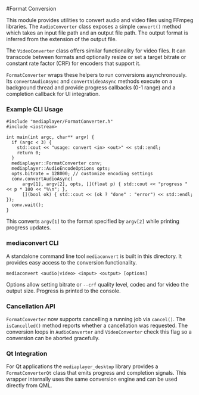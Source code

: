 #Format Conversion

This module provides utilities to convert audio and video files using FFmpeg
libraries. The `AudioConverter` class exposes a simple `convert()` method which
takes an input file path and an output file path. The output format is inferred
from the extension of the output file.

The `VideoConverter` class offers similar functionality for video files. It can
transcode between formats and optionally resize or set a target bitrate or
constant rate factor (CRF) for encoders that support it.

`FormatConverter` wraps these helpers to run conversions asynchronously. Its
`convertAudioAsync` and `convertVideoAsync` methods execute on a background
thread and provide progress callbacks (0-1 range) and a completion callback for
UI integration.

### Example CLI Usage

```
#include "mediaplayer/FormatConverter.h"
#include <iostream>

int main(int argc, char** argv) {
  if (argc < 3) {
    std::cout << "usage: convert <in> <out>" << std::endl;
    return 0;
  }
  mediaplayer::FormatConverter conv;
  mediaplayer::AudioEncodeOptions opts;
  opts.bitrate = 128000; // customize encoding settings
  conv.convertAudioAsync(
      argv[1], argv[2], opts, [](float p) { std::cout << "progress " << p * 100 << "%\n"; },
      [](bool ok) { std::cout << (ok ? "done" : "error") << std::endl; });
  conv.wait();
}
```

This converts `argv[1]` to the format specified by `argv[2]` while printing
progress updates.

### mediaconvert CLI

A standalone command line tool `mediaconvert` is built in this directory. It
provides easy access to the conversion functionality.

```
mediaconvert <audio|video> <input> <output> [options]
```

Options allow setting bitrate or `--crf` quality level, codec and for video the
output size. Progress is printed to the console.

### Cancellation API

`FormatConverter` now supports cancelling a running job via `cancel()`. The
`isCancelled()` method reports whether a cancellation was requested. The
conversion loops in `AudioConverter` and `VideoConverter` check this flag so a
conversion can be aborted gracefully.

### Qt Integration

For Qt applications the `mediaplayer_desktop` library provides a `FormatConverterQt`
class that emits progress and completion signals. This wrapper internally uses
the same conversion engine and can be used directly from QML.
